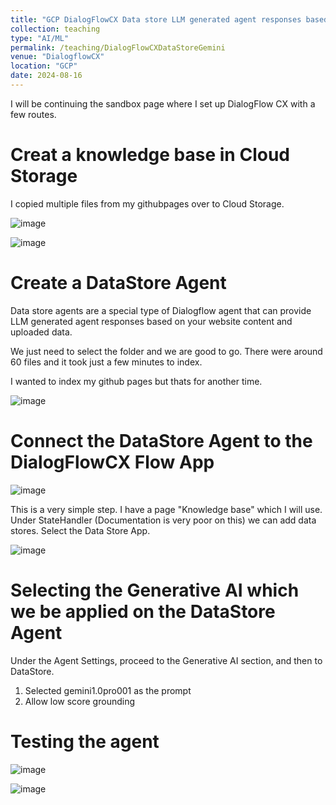 ```yaml
---
title: "GCP DialogFlowCX Data store LLM generated agent responses based Knowledgebase in Storage."
collection: teaching
type: "AI/ML"
permalink: /teaching/DialogFlowCXDataStoreGemini
venue: "DialogflowCX"
location: "GCP"
date: 2024-08-16
---
```


I will be continuing the sandbox page where I set up DialogFlow CX with a few routes.

# Creat a knowledge base in Cloud Storage
I copied multiple files from my githubpages over to Cloud Storage.

![image](https://github.com/user-attachments/assets/60cb288c-921a-4ba7-89bf-a507db77073f)

![image](https://github.com/user-attachments/assets/7b8e87d0-a466-4f75-b148-a4ac234fd9ef)

# Create a DataStore Agent

Data store agents are a special type of Dialogflow agent that can provide LLM generated agent responses based on your website content and uploaded data.

We just need to select the folder and we are good to go. There were around 60 files and it took just a few minutes to index. 

I wanted to index my github pages but thats for another time.

![image](https://github.com/user-attachments/assets/d948f513-f52d-43bd-83cf-e240ed558dc8)

# Connect the DataStore Agent to the DialogFlowCX Flow App

![image](https://github.com/user-attachments/assets/ae2e9426-59ae-4fb7-ae96-d7a0edccb6e4)

This is a very simple step. I have a page "Knowledge base" which I will use. Under StateHandler (Documentation is very poor on this) we can add data stores. 
Select the Data Store App.

![image](https://github.com/user-attachments/assets/017d0c53-3a1c-4849-8f82-c7acd311350a)

# Selecting the Generative AI which we be applied on the DataStore Agent

Under the Agent Settings, proceed to the Generative AI section, and then to DataStore. 

1. Selected gemini1.0pro001 as the prompt
2. Allow low score grounding

# Testing the agent
![image](https://github.com/user-attachments/assets/d987a963-4ef7-4cc5-bb38-dab4ef24a708)


![image](https://github.com/user-attachments/assets/de639667-445f-49c9-a5d1-5f77b0e91a58)





